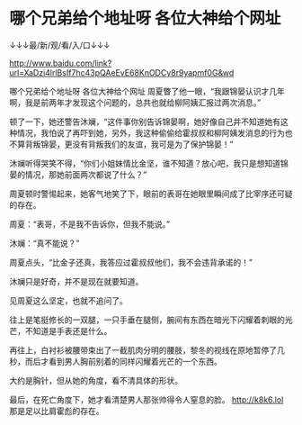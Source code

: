 # 哪个兄弟给个地址呀 各位大神给个网址

↓↓↓最/新/观/看/入/口↓↓↓

http://www.baidu.com/link?url=XaDzi4lrlBsIf7hc43pQAeEvE68KnODCy8r9yapmf0G&wd

哪个兄弟给个地址呀 各位大神给个网址
周夏瞥了他一眼，“我跟锦晏认识才几年啊，我是前两年才发现这个问题的，总共也就给柳阿姨汇报过两次消息。”

顿了一下，她还警告沐斓，“这件事你别告诉锦晏啊，她好像自己并不知道她有这种情况，我怕说了再吓到她，另外，我这种偷偷给霍叔叔和柳阿姨发消息的行为也不算背叛锦晏，更没有背叛我们的友谊，我可是为了保护锦晏！”

沐斓听得哭笑不得，“你们小姐妹情比金坚，谁不知道？放心吧，我只是想知道锦晏的情况，那她前面两次都说了什么？”

周夏顿时警惕起来，她客气地笑了下，眼前的表哥在她眼里瞬间成了比宰序还可疑的存在。

周夏：“表哥，不是我不告诉你，但我不能说。”

沐斓：“真不能说？”

周夏点头，“比金子还真，我答应过霍叔叔他们，我不会违背承诺的！”

沐斓只是好奇，并不是现在就要知道。

见周夏这么坚定，也就不追问了。


往上是笔挺修长的一双腿，一只手垂在腿侧，腕间有东西在暗光下闪耀着刺眼的光芒，不知道是手表还是什么。

再往上，白衬衫被腰带束出了一截肌肉分明的腰肢，黎冬的视线在原地暂停了几秒，而后才看到男人胸前别着的同样闪耀着光芒的一个东西。

大约是胸针，但从她的角度，看不清具体的形状。

最后，在死亡角度下，她才看清楚男人那张帅得令人窒息的脸。
http://k8k6.lol
那是足以比肩霍彪的存在。
